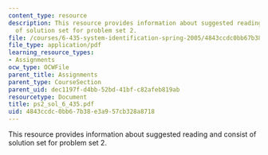 ```yaml
---
content_type: resource
description: This resource provides information about suggested reading and consist
  of solution set for problem set 2.
file: /courses/6-435-system-identification-spring-2005/4843ccdc0bb67b38e3a957cb328a8718_ps2_sol_6_435.pdf
file_type: application/pdf
learning_resource_types:
- Assignments
ocw_type: OCWFile
parent_title: Assignments
parent_type: CourseSection
parent_uid: dec1197f-d4bb-52bd-41bf-c82afeb819ab
resourcetype: Document
title: ps2_sol_6_435.pdf
uid: 4843ccdc-0bb6-7b38-e3a9-57cb328a8718
---
```

This resource provides information about suggested reading and consist of solution set for problem set 2.

